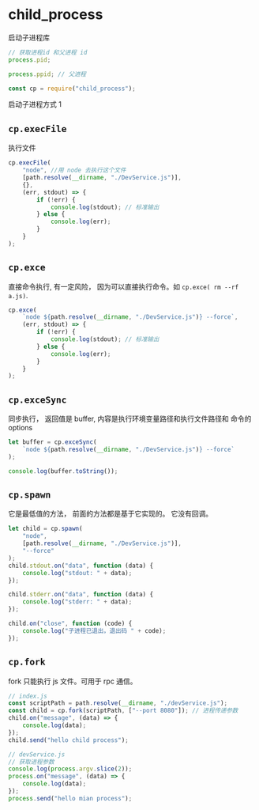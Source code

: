 # child_process

启动子进程库

```js
// 获取进程id 和父进程 id
process.pid;

process.ppid; // 父进程
```

```js
const cp = require("child_process");
```

启动子进程方式 1

## `cp.execFile`

执行文件

```javascript
cp.execFile(
	"node", //用 node 去执行这个文件
	[path.resolve(__dirname, "./DevService.js")],
	{},
	(err, stdout) => {
		if (!err) {
			console.log(stdout); // 标准输出
		} else {
			console.log(err);
		}
	}
);
```

## `cp.exce`

直接命令执行, 有一定风险， 因为可以直接执行命令。如 `cp.exce( rm --rf a.js)`.

```javascript
cp.exce(
	`node ${path.resolve(__dirname, "./DevService.js")} --force`,
	(err, stdout) => {
		if (!err) {
			console.log(stdout); // 标准输出
		} else {
			console.log(err);
		}
	}
);
```

## `cp.exceSync`

同步执行， 返回值是 buffer, 内容是执行环境变量路径和执行文件路径和 命令的 options

```javascript
let buffer = cp.exceSync(
	`node ${path.resolve(__dirname, "./DevService.js")} --force`
);

console.log(buffer.toString());
```

## `cp.spawn`

它是最低值的方法， 前面的方法都是基于它实现的。 它没有回调。

```javascript
let child = cp.spawn(
	"node",
	[path.resolve(__dirname, "./DevService.js")],
	"--force"
);
child.stdout.on("data", function (data) {
	console.log("stdout: " + data);
});

child.stderr.on("data", function (data) {
	console.log("stderr: " + data);
});

child.on("close", function (code) {
	console.log("子进程已退出，退出码 " + code);
});
```

## `cp.fork`

fork 只能执行 js 文件。可用于 rpc 通信。

```javascript
// index.js
const scriptPath = path.resolve(__dirname, "./devService.js");
const child = cp.fork(scriptPath, ["--port 8080"]); // 进程传递参数
child.on("message", (data) => {
	console.log(data);
});
child.send("hello child process");
```

```javascript
// devService.js
// 获取进程参数
console.log(process.argv.slice(2));
process.on("message", (data) => {
	console.log(data);
});
process.send("hello mian process");
```
